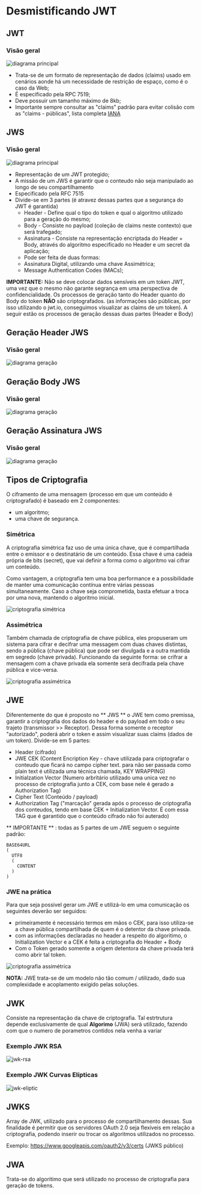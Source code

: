 # Desmistificando JWT

## JWT

### Visão geral

![diagrama principal](https://github.com/phmmdev/jwt-fundamentals/blob/main/main-diagram.png)

- Trata-se de um formato de representação de dados (claims) usado em cenários aonde há um necessidade de restrição de espaço, como é o caso da Web;
- É especificado pela RPC 7519;
- Deve possuir um tamanho máximo de 8kb;
- Importante sempre consultar as "claims" padrão para evitar colisão com as "claims - públicas", lista completa [IANA](http://github.com)

## JWS

### Visão geral

![diagrama principal](https://github.com/phmmdev/jwt-fundamentals/blob/main/jws-overview.png)

- Representação de um JWT protegido;
- A missão de um JWS é garantir que o conteudo não seja manipulado ao longo de seu compartilhamento
- Especificado pela RFC 7515
- Divide-se em 3 partes (é atravez dessas partes que a segurança do JWT é garantida)
  -   Header - Define qual o tipo do token e qual o algoritmo utilizado para a geração do mesmo;
  -   Body - Consiste no payload (coleção de claims neste contexto) que será trafegado;
  -   Assinatura - Consiste na representação encriptada do Header + Body, através do algoritmo especificado no Header e um secret da aplicação;
    - Pode ser feita de duas formas:
    - Assinatura Digital, utilizando uma chave Assimétrica;
    - Message Authentication Codes (MACs);

**IMPORTANTE:** Não se deve colocar dados sensíveis em um token JWT, uma vez que o mesmo não garante segrança em uma perspectiva de confidencialidade. Os processos de geração tanto do Header quanto do Body do token **NÃO** são criptografados. (as informações são públicas, por isso utilizando o jwt.io, conseguimos visualizar as claims de um token).
A seguir estão os processos de geração dessas duas partes (Header e Body)

## Geração Header JWS

### Visão geral

![diagrama geração](https://github.com/phmmdev/jwt-fundamentals/blob/main/header-generation-process.png)

## Geração Body JWS

### Visão geral

![diagrama geração](https://github.com/phmmdev/jwt-fundamentals/blob/main/body-generation-process.png)

## Geração Assinatura JWS

### Visão geral

![diagrama geração](https://github.com/phmmdev/jwt-fundamentals/blob/main/signature-generation-process.png)

## Tipos de Criptografia

O ciframento de uma mensagem (processo em que um conteúdo é criptografado) é baseado em 2 componentes:
- um algoritmo;
- uma chave de segurança.

### Simétrica

A criptografia simétrica faz uso de uma única chave, que é compartilhada entre o emissor e o destinatário de um conteúdo. Essa chave é uma cadeia própria de bits (secret), que vai definir a forma como o algoritmo vai cifrar um conteúdo.

Como vantagem, a criptografia tem uma boa performance e a possibilidade de manter uma comunicação contínua entre várias pessoas simultaneamente. Caso a chave seja comprometida, basta efetuar a troca por uma nova, mantendo o algoritmo inicial.

![criptografia simétrica](https://github.com/phmmdev/jwt-fundamentals/blob/main/simetric.png)

### Assimétrica

Também chamada de criptografia de chave pública, eles propuseram um sistema para cifrar e decifrar uma messagem com duas chaves distintas, sendo a pública (chave pública) que pode ser divulgada e a outra mantida em segredo (chave privada). Funcionando da seguinte forma: se crifrar a mensagem com a chave privada ela somente será decifrada pela chave pública e vice-versa.

![criptografia assimétrica](https://github.com/phmmdev/jwt-fundamentals/blob/main/assimetric.png)

## JWE

Diferentemente do que é proposto no ** JWS ** o JWE tem como premissa, garantir a criptografia dos dados do header e do payload em todo o seu trajeto (transmissor >> Receptor).
Dessa forma somente o receptor "autorizado", poderá abrir o token e assim visualizar suas claims (dados de um token).
Divide-se em 5 partes:
 - Header (cifrado)
 - JWE CEK (Content Encription Key - chave utilizada para criptografar o conteudo que ficará no campo cipher text. para não ser passada como plain text é utilizada uma técnica
chamada, KEY WRAPPING)
 - Initialzation Vector (Numero arbritário utilizado uma unica vez no processo de criptografia junto a CEK, com base nele é gerado a Authorization Tag)
 - Cipher Text (Conteúdo / payload)
 - Authorization Tag ("marcação" gerada após o processo de criptografia dos conteudos, tendo em base CEK + Initialization Vector. É com essa TAG que é garantido que o conteúdo cifrado não foi auterado)

** IMPORTANTE ** : todas as 5 partes de um JWE seguem o seguinte padrão:
```
BASE64URL
(
  UTF8
  (
    CONTENT
  )
)
```
### JWE na prática

Para que seja possivel gerar um JWE e utilizá-lo em uma comunicação os seguintes deverão ser seguidos:
 - primeiramente é necessário termos em mãos o CEK, para isso utiliza-se a chave pública compartilhada de quem é o detentor da chave privada.
 - com as informações declaradas no header a respeito do algoritimo, o Initialization Vector e a CEK é feita a criptografia do Header + Body
 - Com o Token gerado somente a origem detentora da chave privada terá como abrir tal token.

![criptografia assimétrica](https://github.com/phmmdev/jwt-fundamentals/blob/main/jwe-schema.png)

**NOTA:** JWE trata-se de um modelo não tão comum / utilizado, dado sua complexidade e acoplamento exigido pelas soluções.

## JWK

Consiste na representação da chave de criptografia. Tal estrtrutura depende exclusivamente de qual **Algorimo** (JWA) será utilizado, fazendo com que o numero de porametros contidos nela venha a variar

### Exemplo JWK RSA

![jwk-rsa](https://github.com/phmmdev/jwt-fundamentals/blob/main/swk-rsa.png)

### Exemplo JWK Curvas Elípticas

![jwk-eliptic](https://github.com/phmmdev/jwt-fundamentals/blob/main/jwk-eliptic.png)


## JWKS

Array de JWK, utilizado para o processo de compartilhamento dessas. Sua finalidade é permitir que os servidores OAuth 2.0 seja flexiveis em relação a criptografia, podendo inserir ou trocar os algoritmos utilizados no processo.

Exemplo: https://www.googleapis.com/oauth2/v3/certs  (JWKS público)

## JWA

Trata-se do algoritimo que será utilizado no processo de criptografia para geração de tokens.


